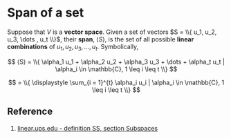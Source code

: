 # Span of a set

Suppose that $V$ is a **vector space**. Given a set of vectors $S = \\{ u_1, u_2, u_3, \dots , u_t \\}$, their **span**, $⟨S⟩$, is the set of all possible **linear combinations** of $u_1, u_2, u_3, \dots , u_t$. Symbolically,

$$
⟨S⟩ = \\{ \alpha_1 u_1 + \alpha_2 u_2 + \alpha_3 u_3 + \dots + \alpha_t u_t | \alpha_i \in \mathbb{C}, 1 \leq i \leq t \\}
$$

$$
= \\{ \displaystyle \sum_{i = 1}^{t} \alpha_i u_i | \alpha_i \in \mathbb{C}, 1 \leq i \leq t \\}
$$

## Reference

1. [linear.ups.edu - definition SS, section Subspaces](http://linear.ups.edu/html/section-S.html)
